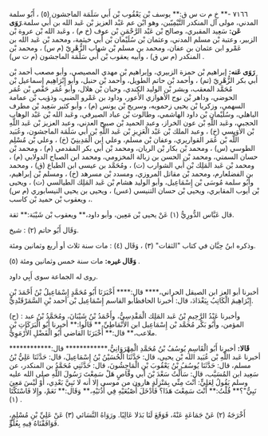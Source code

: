 ٧١٦٦ -** خ م ت س ق:** يوسف بْن يَعْقُوب بْن أَبي سَلَمَة الماجشون (٥) ، أَبُو سلمة المدني، مولى آل المنكدر التَّيْمِيّين، وهو ابْن عم عَبْد العزيز بْن عَبد الله بن أَبي سلمة.**رَوَى عَن:** سَعِيد المقبري، وصالح بْن عَبْد الرَّحْمَنِ بْن عوف (خ م) ، وعَبد الله بْن عروة بْن الزبير، وعتبة بْن مسلم المدني، وعثمان بْن سُلَيْمان بْن أَبي خيثمة، ومحمد بْن عَبد الله بن عَمْرو ابن عثمان بن عفان، ومحمد بن مسلم بْن شهاب الزُّهْرِيّ (م س) ، ومحمد بْن المنكدر (م س ق) ، وأبيه يعقوب بْن أَبي سَلَمَة الماجشون (م ت س) .

**رَوَى عَنه:** إبراهيم بْن حمزة الزبيري، وإبراهيم بْن مهدي المصيصي، وأبو مصعب أحمد بْن أَبي بكر الزُّهْرِيّ (تم) ، وأحمد بْن حاتم الطويل، وأحمد بْن حنبل، وأبو إِبْرَاهِيم إسماعيل بْن مُحَمَّد المعقب، وبشر بْن الوليد الكندي، وحبان بْن هلال، وأبو عُمَر حَفْص بْن عُمَر الحوضي، وداهر بْن نوح الأهوازي الأَعور، وداود بن عَمْرو الضبي، وذؤيب بْن عمامة السهمي، وزكريا بْن يحيى زحمويه، وسريج بْن يونس (م) ، وأبو كثير سَعِيد بْن مطرف الباهلي، وسُلَيْمان بْن داود الهاشمي، وطالوت بْن عباد الصيرفي، وعَبد الله بْن عَبْد الوهاب الحجبي، وعَبد اللَّهِ بْن عون الخراز، وعبد الحميد بْن صبيح العدني، وعبد العزيز بْن عَبد اللَّهِ بْن الأُوَيسي (خ) ، وعبد الملك بْن عَبْد الْعَزِيزِ بْن عَبد اللَّهِ بْن أَبي سَلَمَة الماجشون، وعُبَيد اللَّه بْن عُمَر القواريري، وعفان بْن مسلم، وعلي ابن الْمَدِينِيّ (خ) ، وعلي بْن مُسْلِم الطوسي (س) ، ومحمد بْن بكار بْن الريان، ومحمد بْن أَبي بكر المقدمي (م) ، ومحمد بْن حسان السمتي، ومحمد بْن الحسن بن زبالة المخزومي، ومحمد ابن الصباح الدولابي (م) ، ومحمد بْن عَبد المَلِك بْن أَبي الشوارب (ت) ، ومُحَمَّد بن عيسى ابن الطباع (ق) ، ومحمد بن الفضلعارم، ومحمد بْن مقاتل المروزي، ومسدد بْن مسرهد (خ) ، ومسلم بْن إبراهيم، وأَبُو سلمة مُوسَى بْن إِسْمَاعِيل، وأبو الوليد هشام بْن عَبد المَلِك الطيالسي (ت) ، ويحيى بْن أيوب المقابري، ويحيى بْن حسان التنيسي (عس) ، ويحيى بن يحيى النيسابوري (م س) ، ويعقوب بْن حميد بْن كاسب.

قال عَبَّاس الدُّورِيُّ (١) عَنْ يحيى بْن مَعِين، وأبو داود،** ويعقوب بْن شَيْبَة:** ثقة.

وَقَال أَبُو حاتم (٢) : شيخ.

وذكره ابنُ حِبَّان في كتاب "الثقات" (٣) ، وَقَال (٤) : مات سنة ثلاث أو أربع وثمانين ومئة.

**وَقَال غيره:** مات سنة خمس وثمانين ومئة (٥) .

روى له الجماعة سوى أَبِي داود.

أخبرنا أبو العز ابن الصيقل الحراني،**** قال:**** أَخْبَرَنَا أَبُو مُحَمَّدٍ إِسْمَاعِيلُ بْنُ أَحْمَدَ بْنِ إِبْرَاهِيمَ الْكَاتِبُ بِبَغْدَادَ، قال: أخبرنا الحافظأبو القاسم إِسْمَاعِيل بْن أحمد بْنِ السَّمَرْقَنْدِيُّ.

(ح) : وأخبرنا عَبْدُ الرَّحِيمِ بْنُ عَبد المَلِك الْمَقْدِسِيُّ، وأَحْمَدُ بْنُ شَيْبَانَ، ومُحَمَّدُ بْنُ عبد المؤمن، وأَبُو بَكْر مُحَمَّد بْن إِسْمَاعِيل ابن الأَنْمَاطِيِّ،** قَالُوا:** أخبرنا أَبُو الْبَرَكَاتِ بْن ملاعب،** قال:** أَخْبَرَنَا القاضي أَبُو الْفَضْلِ الأُرْمَوِيُّ.

**قَالا:** أخبرنا أَبُو الْقَاسِمِ يُوسُفُ بْنُ مُحَمَّدِ الْمِهْرَوَانِيُّ،************ قال:************ أخبرنا عَبد اللَّهِ بْن عُبَيد الله بْن يحيى، قال: حَدَّثَنَا الْحُسَيْنُ بْنُ إِسْمَاعِيلَ، قال: حَدَّثَنَا عَلِيُّ بْنُ مسلم، قال: حَدَّثَنَا يُوسُفُ بْنُ يَعْقُوبَ بْنِ الْمَاجِشُونَ، قال: حَدَّثَنِي مُحَمَّدُ بن المنكدر، عن سَعِيد ابن المُسَيَّب، قال: سَأَلْتُ سَعْدَ بْنَ أَبي وقَّاصٍ هَلْ سَمِعْتَ رَسُولَ اللَّهِ صلى الله عليه وسلم يَقُولُ لِعَلِيٍّ: أَنْتَ مِنِّي بِمَنْزِلَةِ هارون من موسى إلا أنه لا نَبِيَّ بَعْدِي، أَوْ لَيْسَ مَعِيَ نَبِيٌّ"؟** قُلْتُ:** أَنْتَ سَمِعْتَ هَذَا؟ فَأَدْخَلَ أُصْبُعَيْهِ فِي أُذُنَيْهِ،** وَقَال:** نَعَمْ، وإِلا فَاسْتَكَّتَا (١) .

أَخْرَجَهُ (٢) عَنْ جَمَاعَةٍ عَنْهُ، فَوَقَعَ لَنَا بَدَلا عَالِيًا. ورَوَاهُ النَّسَائي (٣) عَنْ عَلِيِّ بْنِ مُسْلِمٍ، فَوَافَقْنَاهُ فِيهِ بِعُلُوٍّ.